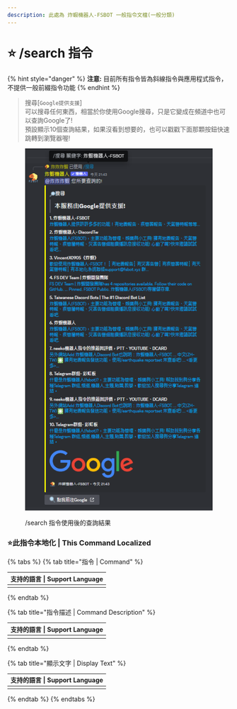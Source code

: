 ```yaml
---
description: 此處為 炸蝦機器人-FSBOT 一般指令文檔(一般分類)
---
```


# ⭐ /search 指令

{% hint style="danger" %}
**注意:** 目前所有指令皆為斜線指令與應用程式指令，不提供一般前綴指令功能
{% endhint %}

> 搜尋\[`Google提供支援`]\
> 可以搜尋任何東西，相當於你使用Google搜尋，只是它變成在頻道中也可以查詢Google了!\
> 預設顯示10個查詢結果，如果沒看到想要的，也可以戳戳下面那顆按鈕快速跳轉到瀏覽器喔!



<figure><img src="../../../.gitbook/assets/螢幕擷取畫面 2023-08-26 214406.png" alt="/search 指令使用後的查詢結果"><figcaption><p>/search 指令使用後的查詢結果</p></figcaption></figure>

### :star:此指令本地化 | This Command Localized

{% tabs %}
{% tab title="指令 | Command" %}
<table><thead><tr><th data-type="select" data-multiple>支持的語言 | Support Language</th></tr></thead><tbody><tr><td></td></tr></tbody></table>
{% endtab %}

{% tab title="指令描述 | Command Description" %}
<table><thead><tr><th data-type="select" data-multiple>支持的語言 | Support Language</th></tr></thead><tbody><tr><td></td></tr></tbody></table>
{% endtab %}

{% tab title="顯示文字 | Display Text" %}
<table><thead><tr><th data-type="select" data-multiple>支持的語言 | Support Language</th></tr></thead><tbody><tr><td></td></tr></tbody></table>
{% endtab %}
{% endtabs %}
